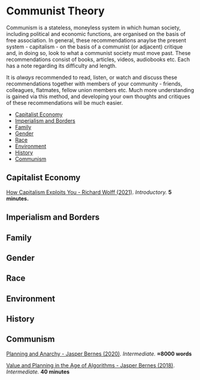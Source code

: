 # Communist Theory

Communism is a stateless, moneyless system in which human society, including political and economic functions, are organised on the basis of free association. In general, these recommendations anaylse the present system - capitalism - on the basis of a communist (or adjacent) critique and, in doing so, look to what a communist society must move past. These recommendations consist of books, articles, videos, audiobooks etc. Each has a note regarding its difficulty and length.

It is *always* recommended to read, listen, or watch and discuss these recommendations together with members of your community - friends, colleagues, flatmates, fellow union members etc. Much more understanding is gained via this method, and developing your own thoughts and critiques of these recommendations will be much easier.

<!-- toc -->

- [Capitalist Economy](#capitalist-economy)
- [Imperialism and Borders](#imperialism-and-borders)
- [Family](#family)
- [Gender](#gender)
- [Race](#race)
- [Environment](#environment)
- [History](#history)
- [Communism](#communism)
  
<!-- tocstop -->

## Capitalist Economy

[How Capitalism Exploits You - Richard Wolff (2021)](https://www.youtube.com/watch?v=2mI_RMQEulw). *Introductory.* **5 minutes.**

## Imperialism and Borders

## Family

## Gender

## Race

## Environment

## History

## Communism

[Planning and Anarchy - Jasper Bernes (2020)](https://cominsitu.files.wordpress.com/2020/02/bernes-planning.pdf). *Intermediate.* **≈8000 words**

[Value and Planning in the Age of Algorithms - Jasper Bernes (2018)](https://youtu.be/ZMzZQILjL8k). *Intermediate.* **40 minutes**

